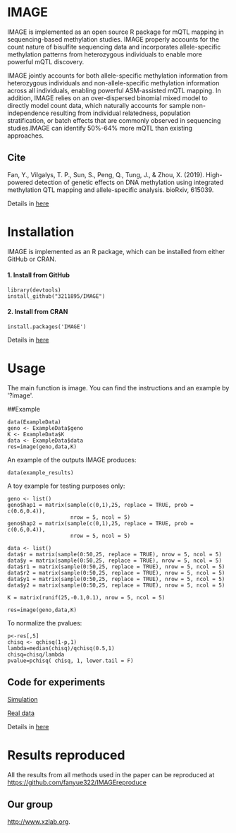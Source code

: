 # IMAGE
IMAGE is implemented as an open source R package for mQTL mapping in sequencing-based methylation studies. IMAGE properly accounts for the count nature of bisulfite sequencing data and incorporates allele-specific methylation patterns from heterozygous individuals to enable more powerful mQTL discovery. 

IMAGE jointly accounts for both allele-specific methylation information from heterozygous individuals and non-allele-specific methylation information across all individuals, enabling powerful ASM-assisted mQTL mapping. In addition, IMAGE relies on an over-dispersed binomial mixed model to directly model count data, which naturally accounts for sample non-independence resulting from individual relatedness, population stratification, or batch effects that are commonly observed in sequencing studies.IMAGE can identify 50%-64% more mQTL than existing approaches.

## Cite 

Fan, Y., Vilgalys, T. P., Sun, S., Peng, Q., Tung, J., & Zhou, X. (2019). High-powered detection of genetic effects on DNA methylation using integrated methylation QTL mapping and allele-specific analysis. bioRxiv, 615039.

Details in [here](https://fanyue322.github.io/about.html)

# Installation
IMAGE is implemented as an R package, which can be installed from either GitHub or CRAN.

#### 1. Install from GitHub
```
library(devtools)
install_github("3211895/IMAGE")
```
#### 2. Install from CRAN
```
install.packages('IMAGE')
```
Details in [here](https://fanyue322.github.io/install.html)
# Usage
The main function is image. You can find the instructions and an example by '?image'.

##Example
```
data(ExampleData)
geno <- ExampleData$geno
K <- ExampleData$K
data <- ExampleData$data
res=image(geno,data,K)
```
An example of the outputs IMAGE produces:
```
data(example_results)
```
A toy example for testing purposes only:
```
geno <- list()
geno$hap1 = matrix(sample(c(0,1),25, replace = TRUE, prob = c(0.6,0.4)),
                    nrow = 5, ncol = 5)
geno$hap2 = matrix(sample(c(0,1),25, replace = TRUE, prob = c(0.6,0.4)),
                    nrow = 5, ncol = 5)

data <- list()
data$r = matrix(sample(0:50,25, replace = TRUE), nrow = 5, ncol = 5)
data$y = matrix(sample(0:50,25, replace = TRUE), nrow = 5, ncol = 5)
data$r1 = matrix(sample(0:50,25, replace = TRUE), nrow = 5, ncol = 5)
data$r2 = matrix(sample(0:50,25, replace = TRUE), nrow = 5, ncol = 5)
data$y1 = matrix(sample(0:50,25, replace = TRUE), nrow = 5, ncol = 5)
data$y2 = matrix(sample(0:50,25, replace = TRUE), nrow = 5, ncol = 5)

K = matrix(runif(25,-0.1,0.1), nrow = 5, ncol = 5)

res=image(geno,data,K)
```
To normalize the pvalues:
```
p<-res[,5]
chisq <- qchisq(1-p,1)
lambda=median(chisq)/qchisq(0.5,1)
chisq=chisq/lambda
pvalue=pchisq( chisq, 1, lower.tail = F)
```

## Code for experiments
[Simulation](https://github.com/fanyue322/IMAGEreproduce)

[Real data](https://github.com/fanyue322/IMAGEreproduce/tree/master/Realdata)

Details in [here](https://fanyue322.github.io/index.html)
# Results reproduced
All the results from all methods used in the paper can be reproduced at https://github.com/fanyue322/IMAGEreproduce

## Our group

 <http://www.xzlab.org>.
